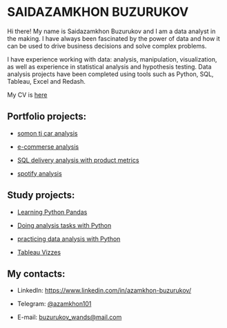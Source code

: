# SAIDAZAMKHON BUZURUKOV 

Hi there! My name is Saidazamkhon Buzurukov and I am a data analyst in the making. I have always been fascinated by the power of data and how it can be used to drive business decisions and solve complex problems. 

I have experience working with data: analysis, manipulation, visualization, as well as experience in statistical
analysis and hypothesis testing. Data analysis projects have been completed using tools such as Python, SQL, Tableau, Excel and Redash.

My CV is [here](https://github.com/Azamkhon2005/data_analytics_portfolio/blob/main/%D0%91%D1%83%D0%B7%D1%83%D1%80%D1%83%D0%BA%D0%BE%D0%B2_%D0%A1%D0%B0%D0%B8%D0%B4%D0%B0%D0%B7%D0%B0%D0%BC%D1%85%D0%BE%D0%BD_%D1%80%D0%B5%D0%B7%D1%8E%D0%BC%D0%B5.pdf)

## Portfolio projects:

* [somon tj car analysis](https://github.com/Azamkhon2005/somontj_analysis/)

* [e-commerse analysis](https://github.com/Azamkhon2005/data_analytics_portfolio/tree/main/ecommerse_analysis/)

* [SQL delivery analysis with product metrics](https://github.com/Azamkhon2005/data_analytics_portfolio/tree/main/sql%20delivery%20analysis/)

* [spotify analysis](https://github.com/Azamkhon2005/data_analytics_portfolio/tree/main/sporify-project/)

## Study projects:

* [Learning Python Pandas](https://github.com/Azamkhon2005/studing_analytics/tree/main/pandas_practice/)

* [Doing analysis tasks with Python](https://github.com/Azamkhon2005/studing_analytics/tree/main/karpov_courses_python_tasks/)

* [practicing data analysis with Python](https://github.com/Azamkhon2005/studing_analytics/tree/main/online-selling/)

* [Tableau Vizzes](https://public.tableau.com/app/profile/azamkhon/)

## My contacts:

  * LinkedIn: https://www.linkedin.com/in/azamkhon-buzurukov/
  
  * Telegram: [@azamkhon101](t.me/@azamkhon101/)
  
  * E-mail: buzurukov_wands@mail.com
